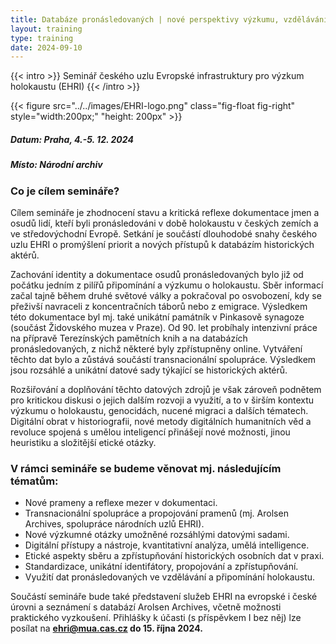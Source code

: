 ```yaml
---
title: Databáze pronásledovaných | nové perspektivy výzkumu, vzdělávání a připomínky holokaustu
layout: training
type: training
date: 2024-09-10
---
```


{{< intro >}}
Seminář českého uzlu Evropské infrastruktury pro výzkum holokaustu (EHRI)
{{< /intro >}}

{{< figure src="../../images/EHRI-logo.png" class="fig-float fig-right" style="width:200px;" "height: 200px" >}}

##### Datum: Praha, 4.-5. 12. 2024
##### Místo: Národní archiv

### Co je cílem semináře?
Cílem semináře je zhodnocení stavu a kritická reflexe dokumentace jmen a osudů lidí, kteří byli pronásledováni v době holokaustu v českých zemích a ve středovýchodní Evropě. Setkání je součástí dlouhodobé snahy českého uzlu EHRI o promýšlení priorit a nových přístupů k databázím historických aktérů.

Zachování identity a dokumentace osudů pronásledovaných bylo již od počátku jedním z pilířů připomínání a výzkumu o holokaustu. Sběr informací začal tajně během druhé světové války a pokračoval po osvobození, kdy se přeživší navraceli z koncentračních táborů nebo z emigrace. Výsledkem této dokumentace byl mj. také unikátní památník v Pinkasově synagoze (součást Židovského muzea v Praze). Od 90. let probíhaly intenzivní práce na přípravě Terezínských pamětních knih a na databázích pronásledovaných, z nichž některé byly zpřístupněny online. Vytváření těchto dat bylo a zůstává součástí transnacionální spolupráce. Výsledkem jsou rozsáhlé a unikátní datové sady týkající se historických aktérů.

Rozšiřování a doplňování těchto datových zdrojů je však zároveň podnětem pro kritickou diskusi o jejich dalším rozvoji a využití, a to v širším kontextu výzkumu o holokaustu, genocidách, nucené migraci a dalších tématech. Digitální obrat v historiografii, nové metody digitálních humanitních věd a revoluce spojená s umělou inteligencí přinášejí nové možnosti, jinou heuristiku a složitější etické otázky.

### V rámci semináře se budeme věnovat mj. následujícím tématům:
- Nové prameny a reflexe mezer v dokumentaci.
- Transnacionální spolupráce a propojování pramenů (mj. Arolsen Archives, spolupráce národních uzlů EHRI).
- Nové výzkumné otázky umožněné rozsáhlými datovými sadami.
- Digitální přístupy a nástroje, kvantitativní analýza, umělá intelligence.
- Etické aspekty sběru a zpřístupňování historických osobních dat v praxi.
- Standardizace, unikátní identifátory, propojování a zpřístupňování.
- Využití dat pronásledovaných ve vzdělávání a připomínání holokaustu.

Součástí semináře bude také představení služeb EHRI na evropské i české úrovni a seznámení s databází Arolsen Archives, včetně možnosti praktického vyzkoušení. Přihlášky k účasti (s příspěvkem I bez něj) lze posílat na **ehri@mua.cas.cz do 15. října 2024.**
